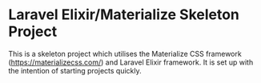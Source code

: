 # Laravel Elixir/Materialize Skeleton Project

This is a skeleton project which utilises the Materialize CSS framework (https://materializecss.com/) and Laravel Elixir framework. It is set up with the intention of starting projects quickly.
